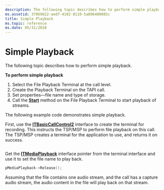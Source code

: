```yaml
---
description: The following topic describes how to perform simple playback.
ms.assetid: 37869822-aed7-4102-8110-5a896400885c
title: Simple Playback
ms.topic: reference
ms.date: 05/31/2018
---
```


# Simple Playback

The following topic describes how to perform simple playback.

**To perform simple playback**

1.  Select the File Playback Terminal at the call level.
2.  Create the Playback Terminal on the TAPI call.
3.  Set properties—file name and type of storage.
4.  Call the [**Start**](/windows/desktop/api/tapi3if/nf-tapi3if-itmediacontrol-start) method on the File Playback Terminal to start playback of streams.

The following example code demonstrates simple playback.

First, use the [**ITBasicCallControl2**](/windows/desktop/api/tapi3if/nn-tapi3if-itbasiccallcontrol2) interface to create the terminal for recording. This instructs the TSP/MSP to perform file playback on this call. The TSP/MSP creates a terminal for the application to use, and returns it on success.


```C++

```



Get the [**ITMediaPlayback**](/windows/desktop/api/tapi3if/nn-tapi3if-itmediaplayback) interface pointer from the terminal interface and use it to set the file name to play back.


```C++
pMediaPlayback->Release();
```



Assuming that the file contains one audio stream, and the call has a capture audio stream, the audio content in the file will play back on that stream.

 

 



